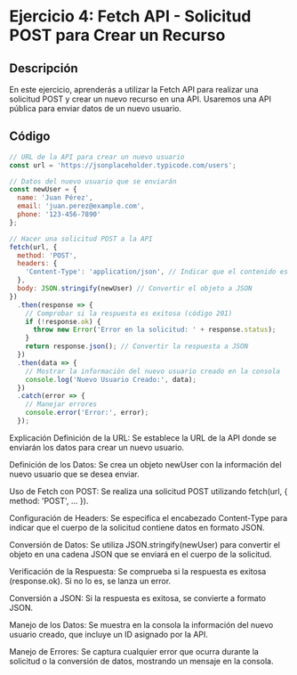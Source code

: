 # Ejercicio 4: Fetch API - Solicitud POST para Crear un Recurso

## Descripción
En este ejercicio, aprenderás a utilizar la Fetch API para realizar una solicitud POST y crear un nuevo recurso en una API. Usaremos una API pública para enviar datos de un nuevo usuario.

## Código
```javascript
// URL de la API para crear un nuevo usuario
const url = 'https://jsonplaceholder.typicode.com/users';

// Datos del nuevo usuario que se enviarán
const newUser = {
  name: 'Juan Pérez',
  email: 'juan.perez@example.com',
  phone: '123-456-7890'
};

// Hacer una solicitud POST a la API
fetch(url, {
  method: 'POST',
  headers: {
    'Content-Type': 'application/json', // Indicar que el contenido es JSON
  },
  body: JSON.stringify(newUser) // Convertir el objeto a JSON
})
  .then(response => {
    // Comprobar si la respuesta es exitosa (código 201)
    if (!response.ok) {
      throw new Error('Error en la solicitud: ' + response.status);
    }
    return response.json(); // Convertir la respuesta a JSON
  })
  .then(data => {
    // Mostrar la información del nuevo usuario creado en la consola
    console.log('Nuevo Usuario Creado:', data);
  })
  .catch(error => {
    // Manejar errores
    console.error('Error:', error);
  });
```

Explicación
Definición de la URL: Se establece la URL de la API donde se enviarán los datos para crear un nuevo usuario.

Definición de los Datos: Se crea un objeto newUser con la información del nuevo usuario que se desea enviar.

Uso de Fetch con POST: Se realiza una solicitud POST utilizando fetch(url, { method: 'POST', ... }).

Configuración de Headers: Se especifica el encabezado Content-Type para indicar que el cuerpo de la solicitud contiene datos en formato JSON.

Conversión de Datos: Se utiliza JSON.stringify(newUser) para convertir el objeto en una cadena JSON que se enviará en el cuerpo de la solicitud.

Verificación de la Respuesta: Se comprueba si la respuesta es exitosa (response.ok). Si no lo es, se lanza un error.

Conversión a JSON: Si la respuesta es exitosa, se convierte a formato JSON.

Manejo de los Datos: Se muestra en la consola la información del nuevo usuario creado, que incluye un ID asignado por la API.

Manejo de Errores: Se captura cualquier error que ocurra durante la solicitud o la conversión de datos, mostrando un mensaje en la consola.
